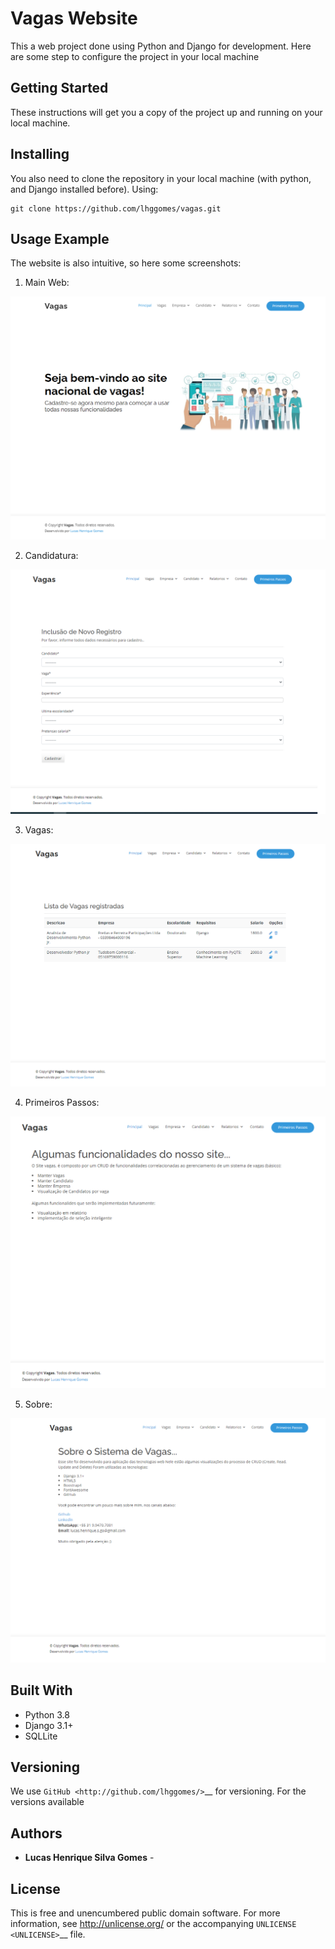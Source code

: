 # Vagas Website

This a web project done using Python and Django for development. 
Here are some step to configure the project in your local machine

Getting Started
---------------

These instructions will get you a copy of the project up and running on
your local machine.

Installing
----------
You also need to clone the repository in your local machine (with python, and Django installed before).
Using: 

    git clone https://github.com/lhggomes/vagas.git

Usage Example
----------

The website is also intuitive, so here some screenshots:

1) Main Web: 
<img src="/doc/img/main.png">

2) Candidatura: 
<img src="/doc/img/candidatura.png">

3) Vagas: 
<img src="/doc/img/vagas.png">

4) Primeiros Passos: 
<img src="/doc/img/primeiros-passos.png">

5) Sobre: 
<img src="/doc/img/sobre.png">


Built With
----------

- Python 3.8
- Django 3.1+
- SQLLite

Versioning
----------

We use `GitHub <http://github.com/lhggomes/>`__ for versioning. For the
versions available

Authors
-------

-  **Lucas Henrique Silva Gomes** - 

License
-------

This is free and unencumbered public domain software. For more
information, see http://unlicense.org/ or the accompanying
`UNLICENSE <UNLICENSE>`__ file.

